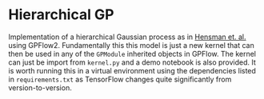 # Hierarchical GP

Implementation of a hierarchical Gaussian process as in [Hensman et. al.](https://link.springer.com/article/10.1186/1471-2105-14-252) using GPFlow2. Fundamentally this this model is just a new kernel that can then be used in any of the `GPModule` inherited objects in GPFlow. The kernel can just be import from `kernel.py` and a demo notebook is also provided. It is worth running this in a virtual environment using the dependencies listed in `requirements.txt` as TensorFlow changes quite significantly from version-to-version.
